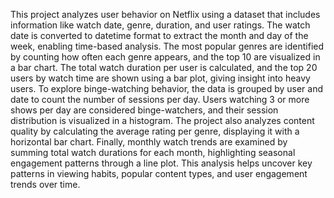 This project analyzes user behavior on Netflix using a dataset that includes information like watch date, genre, duration, and user ratings. The watch date is converted to datetime format to extract the month and day of the week, enabling time-based analysis. The most popular genres are identified by counting how often each genre appears, and the top 10 are visualized in a bar chart. The total watch duration per user is calculated, and the top 20 users by watch time are shown using a bar plot, giving insight into heavy users. To explore binge-watching behavior, the data is grouped by user and date to count the number of sessions per day. Users watching 3 or more shows per day are considered binge-watchers, and their session distribution is visualized in a histogram. The project also analyzes content quality by calculating the average rating per genre, displaying it with a horizontal bar chart. Finally, monthly watch trends are examined by summing total watch durations for each month, highlighting seasonal engagement patterns through a line plot. This analysis helps uncover key patterns in viewing habits, popular content types, and user engagement trends over time.









